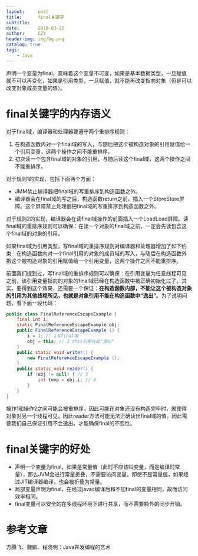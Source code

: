 ```yaml
---
layout:     post
title:      final关键字
subtitle:   
date:       2018-03-22
author:     CZY
header-img: img/bg.png
catalog: true
tags:
    - Java
---
```


声明一个变量为final，意味着这个变量不可变，如果是基本数据类型，一旦赋值就不可以再变化，如果是引用类型，一旦赋值，就不能再改变指向对象（但是可以改变对象成员变量的值）。

# final关键字的内存语义

对于final域，编译器和处理器要遵守两个重排序规则：
1. 在构造函数内对一个final域的写入，与随后把这个被构造对象的引用赋值给一个引用变量，这两个操作之间不能重排序。
2. 初次读一个包含final域的对象的引用，与随后读这个final域，这两个操作之间不能重排序。

对于规则1的实现，包括下面两个方面：
+ JMM禁止编译器把final域的写重排序到构造函数之外。
+ 编译器会在final域的写之后，构造函数return之前，插入一个StoreStore屏障。这个屏障禁止处理器把final域的写重排序到构造函数之外。

对于规则2的实现，编译器会在读final域操作的前面插入一个LoadLoad屏障。读final域的重排序规则可以确保：在读一个对象的final域之前，一定会先读包含这个final域的对象的引用。

如果final域为引用类型，写final域的重排序规则对编译器和处理器增加了如下约束：在构造函数内对一个final引用的对象的成员域的写入，与随后在构造函数外把这个被构造对象的引用赋值给一个引用变量，这两个操作之间不能重排序。

前面我们提到过，写final域的重排序规则可以确保：在引用变量为任意线程可见之前，该引用变量指向的对象的final域已经在构造函数中被正确初始化过了。其实，要得到这个效果，还需要一个保证：**在构造函数内部，不能让这个被构造对象的引用为其他线程所见，也就是对象引用不能在构造函数中“逸出”**。为了说明问题，看下面一段代码：

```java
public class FinalReferenceEscapeExample {
	final int i;
	static FinalReferenceEscapeExample obj;
	public FinalReferenceEscapeExample () {
		i = 1; // 1写final域
		obj = this; // 2 this引用在此"逸出"
	}
	public static void writer() {
		new FinalReferenceEscapeExample ();
	}
	public static void reader() {
		if (obj != null) { // 3
			int temp = obj.i; // 4
		}
	}
}
```

操作1和操作2之间可能会被重排序，因此可能在对象还没有构造完毕时，就使得对象对另一个线程可见，因此reader方法可能无法正确读出final域的值。因此需要我们自己保证引用不会逸出，才能确保final的不变性。

# final关键字的好处

+ 声明一个变量为final，如果是常量值（此时不应该叫变量，而是编译时常量），那么JVM会进行常量折叠，不需要访问变量。即使不是常量值，如果经过JIT编译器编译，也会被折叠为常量。
+ 局部变量声明为final，在经过javac编译后和不加final的变量相同，故而访问效率相同。
+ final变量可以安全的在多线程环境下进行共享，而不需要额外的同步开销。

# 参考文章

方腾飞、魏鹏、程晓明：Java并发编程的艺术
